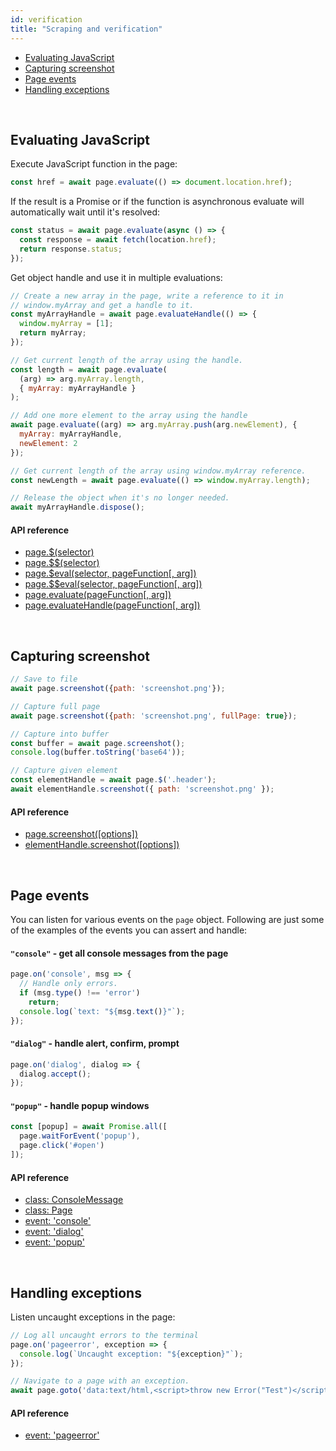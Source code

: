 ```yaml
---
id: verification
title: "Scraping and verification"
---
```



<!-- GEN:toc-top-level -->
- [Evaluating JavaScript](#evaluating-javascript)
- [Capturing screenshot](#capturing-screenshot)
- [Page events](#page-events)
- [Handling exceptions](#handling-exceptions)
<!-- GEN:stop -->

<br/>

## Evaluating JavaScript

Execute JavaScript function in the page:
```js
const href = await page.evaluate(() => document.location.href);
```

If the result is a Promise or if the function is asynchronous evaluate will automatically wait until it's resolved:
```js
const status = await page.evaluate(async () => {
  const response = await fetch(location.href);
  return response.status;
});
```

Get object handle and use it in multiple evaluations:
```js
// Create a new array in the page, write a reference to it in
// window.myArray and get a handle to it.
const myArrayHandle = await page.evaluateHandle(() => {
  window.myArray = [1];
  return myArray;
});

// Get current length of the array using the handle.
const length = await page.evaluate(
  (arg) => arg.myArray.length,
  { myArray: myArrayHandle }
);

// Add one more element to the array using the handle
await page.evaluate((arg) => arg.myArray.push(arg.newElement), {
  myArray: myArrayHandle,
  newElement: 2
});

// Get current length of the array using window.myArray reference.
const newLength = await page.evaluate(() => window.myArray.length);

// Release the object when it's no longer needed.
await myArrayHandle.dispose();
```

#### API reference

- [page.$(selector)](./class-page.md#pageselector)
- [page.$$(selector)](./class-page.md#pageselector-1)
- [page.$eval(selector, pageFunction[, arg])](./class-page.md#pageevalselector-pagefunction-arg)
- [page.$$eval(selector, pageFunction[, arg])](./class-page.md#pageevalselector-pagefunction-arg-1)
- [page.evaluate(pageFunction[, arg])](./class-page.md#pageevaluatepagefunction-arg)
- [page.evaluateHandle(pageFunction[, arg])](./class-page.md#pageevaluatehandlepagefunction-arg)

<br/>

## Capturing screenshot

```js
// Save to file
await page.screenshot({path: 'screenshot.png'});

// Capture full page
await page.screenshot({path: 'screenshot.png', fullPage: true});

// Capture into buffer
const buffer = await page.screenshot();
console.log(buffer.toString('base64'));

// Capture given element
const elementHandle = await page.$('.header');
await elementHandle.screenshot({ path: 'screenshot.png' });
```

#### API reference

- [page.screenshot([options])](./class-page.md#pagescreenshotoptions)
- [elementHandle.screenshot([options])](./class-elementhandle.md#elementhandlescreenshotoptions)

<br/>

## Page events

You can listen for various events on the `page` object. Following are just some of the examples of the events you can assert and handle:

#### `"console"` - get all console messages from the page

```js
page.on('console', msg => {
  // Handle only errors.
  if (msg.type() !== 'error')
    return;
  console.log(`text: "${msg.text()}"`);
});
```

#### `"dialog"` - handle alert, confirm, prompt

```js
page.on('dialog', dialog => {
  dialog.accept();
});
```

#### `"popup"` - handle popup windows

```js
const [popup] = await Promise.all([
  page.waitForEvent('popup'),
  page.click('#open')
]);
```

#### API reference

- [class: ConsoleMessage](./class-consolemessage.md#class-consolemessage)
- [class: Page](./class-page.md#class-page)
- [event: 'console'](./class-page.md#event-console)
- [event: 'dialog'](./class-page.md#event-dialog)
- [event: 'popup'](./class-page.md#event-popup)

<br/>


## Handling exceptions

Listen uncaught exceptions in the page:
```js
// Log all uncaught errors to the terminal
page.on('pageerror', exception => {
  console.log(`Uncaught exception: "${exception}"`);
});

// Navigate to a page with an exception.
await page.goto('data:text/html,<script>throw new Error("Test")</script>');
```

#### API reference

- [event: 'pageerror'](./class-browsercontext.md#event-pageerror)

<br/>
